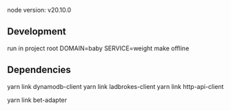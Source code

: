node version: v20.10.0

## Development

run in project root
DOMAIN=baby SERVICE=weight make offline

## Dependencies

yarn link dynamodb-client
yarn link ladbrokes-client
yarn link http-api-client

yarn link bet-adapter